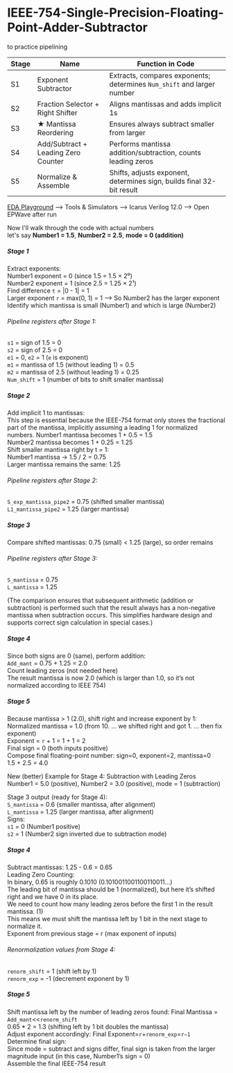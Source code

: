 # IEEE-754-Single-Precision-Floating-Point-Adder-Subtractor
to practice pipelining

| Stage | Name                                | Function in Code                                                       |
| ----- | ----------------------------------- | ---------------------------------------------------------------------- |
| S1    | Exponent Subtractor                 | Extracts, compares exponents; determines `Num_shift` and larger number |
| S2    | Fraction Selector + Right Shifter   | Aligns mantissas and adds implicit 1s                                  |
| S3    | ★ Mantissa Reordering               | Ensures always subtract smaller from larger                            |
| S4    | Add/Subtract + Leading Zero Counter | Performs mantissa addition/subtraction, counts leading zeros           |
| S5    | Normalize & Assemble                | Shifts, adjusts exponent, determines sign, builds final 32-bit result  |

[EDA Playground](https://www.edaplayground.com) --> Tools & Simulators --> Icarus Verilog 12.0 --> Open EPWave after run


Now I'll walk through the code with actual numbers <br>
let's say **Number1 = 1.5**, **Number2 = 2.5**, **mode = 0 (addition)**

##### Stage 1
Extract exponents: <br>
Number1 exponent = 0 (since 1.5 = 1.5 × 2⁰)<br>
Number2 exponent = 1 (since 2.5 = 1.25 × 2¹)<br>
Find difference `t` = |0 - 1| = 1<br>
Larger exponent `r` = max(0, 1) = 1 --> So Number2 has the larger exponent<br>
Identify which mantissa is small (Number1) and which is large (Number2)<br>
###### Pipeline registers after Stage 1:
`s1` = sign of 1.5 = 0<br>
`s2` = sign of 2.5 = 0<br>
`e1` = 0, `e2` = 1  (`e` is exponent) <br>
`m1` = mantissa of 1.5 (without leading 1) = 0.5<br>
`m2` = mantissa of 2.5 (without leading 1) = 0.25<br>
`Num_shift` = 1 (number of bits to shift smaller mantissa)<br>

##### Stage 2
Add implicit 1 to mantissas:<br>
This step is essential because the IEEE-754 format only stores the fractional part of the mantissa, implicitly assuming a leading 1 for normalized numbers.
Number1 mantissa becomes 1 + 0.5 = 1.5<br>
Number2 mantissa becomes 1 + 0.25 = 1.25<br>
Shift smaller mantissa right by t = 1:<br>
Number1 mantissa → 1.5 / 2 = 0.75<br>
Larger mantissa remains the same: 1.25<br>
###### Pipeline registers after Stage 2:
`S_exp_mantissa_pipe2` = 0.75 (shifted smaller mantissa)<br>
`L1_mantissa_pipe2` = 1.25 (larger mantissa)<br>

##### Stage 3
Compare shifted mantissas: 0.75 (small) < 1.25 (large), so order remains<br>
###### Pipeline registers after Stage 3:
`S_mantissa` = 0.75<br>
`L_mantissa` = 1.25<br>

(The comparison ensures that subsequent arithmetic (addition or subtraction) is performed such that the result always has a non-negative mantissa when subtraction occurs. This simplifies hardware design and supports correct sign calculation in special cases.)

##### Stage 4
Since both signs are 0 (same), perform addition:<br>
`Add_mant` = 0.75 + 1.25 = 2.0<br>
Count leading zeros (not needed here)<br>
The result mantissa is now 2.0 (which is larger than 1.0, so it’s not normalized according to IEEE 754)<br>

##### Stage 5
Because mantissa > 1 (2.0), shift right and increase exponent by 1:<br>
Normalized mantissa = 1.0 (from 10. ... we shifted right and got 1. ... then fix exponent) <br>
Exponent = `r` + 1 = 1 + 1 = 2<br>
Final sign = 0 (both inputs positive)<br>
Compose final floating-point number: sign=0, exponent=2, mantissa=0 <br>
1.5 + 2.5 = 4.0<br>


New (better) Example for Stage 4: Subtraction with Leading Zeros<br>
Number1 = 5.0 (positive), Number2 = 3.0 (positive), mode = 1 (subtraction) <br>

Stage 3 output (ready for Stage 4):<br>
`S_mantissa` = 0.6 (smaller mantissa, after alignment)<br>
`L_mantissa` = 1.25 (larger mantissa, after alignment)<br>
Signs:<br>
`s1` = 0 (Number1 positive)<br>
`s2` = 1 (Number2 sign inverted due to subtraction mode)<br>

##### Stage 4
Subtract mantissas: 1.25 - 0.6 = 0.65<br>
Leading Zero Counting:<br>
In binary, 0.65 is roughly 0.1010  (0.1010011001100110011...)<br>
The leading bit of mantissa should be 1 (normalized), but here it’s shifted right and we have 0 in its place.<br>
We need to count how many leading zeros before the first 1 in the result mantissa. (1)<br>
This means we must shift the mantissa left by 1 bit in the next stage to normalize it.<br>
Exponent from previous stage = r (max exponent of inputs)<br>

###### Renormalization values from Stage 4:
`renorm_shift` = 1 (shift left by 1)<br>
`renorm_exp` = -1 (decrement exponent by 1)<br>

##### Stage 5
Shift mantissa left by the number of leading zeros found: Final Mantissa = `Add_mant`<<`renorm_shift` <br>
0.65 * 2 = 1.3 (shifting left by 1 bit doubles the mantissa)<br>
Adjust exponent accordingly: Final Exponent=`r`+`renorm_exp`=`r−1`<br>
Determine final sign:<br>
Since mode = subtract and signs differ, final sign is taken from the larger magnitude input (in this case, Number1’s sign = 0)<br>
Assemble the final IEEE-754 result<br>
